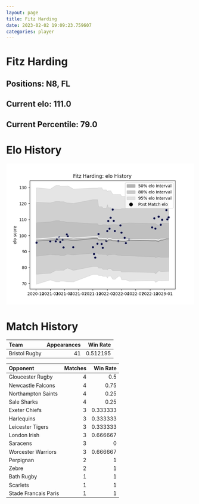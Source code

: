 ```yaml
---  
layout: page  
title: Fitz Harding  
date: 2023-02-02 19:09:23.759607  
categories: player  
---
```

# Fitz Harding

## Positions: N8, FL

## Current elo: 111.0

## Current Percentile: 79.0

# Elo History


![elo history](history_FitzHarding.png)
# Match History


| Team          |   Appearances |   Win Rate |
|:--------------|--------------:|-----------:|
| Bristol Rugby |            41 |   0.512195 |

| Opponent             |   Matches |   Win Rate |
|:---------------------|----------:|-----------:|
| Gloucester Rugby     |         4 |   0.5      |
| Newcastle Falcons    |         4 |   0.75     |
| Northampton Saints   |         4 |   0.25     |
| Sale Sharks          |         4 |   0.25     |
| Exeter Chiefs        |         3 |   0.333333 |
| Harlequins           |         3 |   0.333333 |
| Leicester Tigers     |         3 |   0.333333 |
| London Irish         |         3 |   0.666667 |
| Saracens             |         3 |   0        |
| Worcester Warriors   |         3 |   0.666667 |
| Perpignan            |         2 |   1        |
| Zebre                |         2 |   1        |
| Bath Rugby           |         1 |   1        |
| Scarlets             |         1 |   1        |
| Stade Francais Paris |         1 |   1        |
